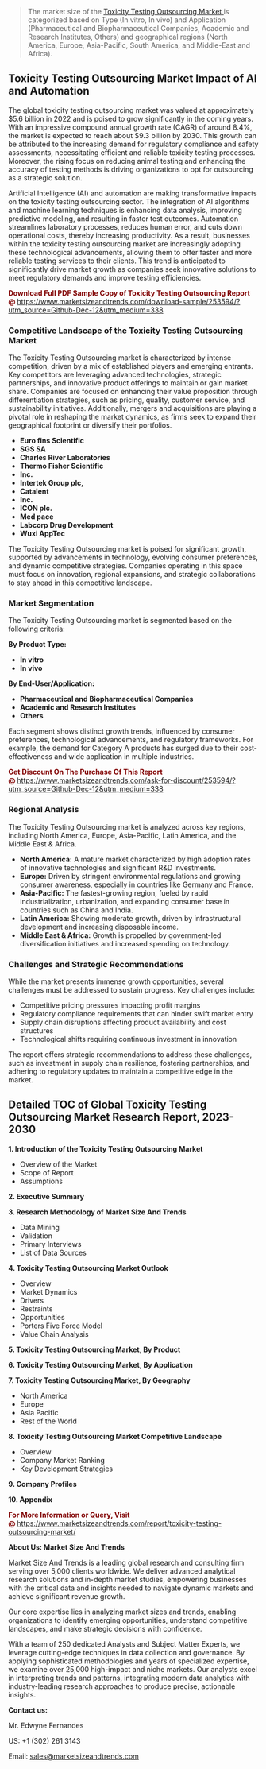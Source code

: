 <blockquote><p>The market size of the <a href="https://www.marketsizeandtrends.com/download-sample/253594/?utm_source=Github-Dec-12&amp;utm_medium=338" target="_blank">Toxicity Testing Outsourcing Market </a>is categorized based on Type (In vitro, In vivo) and Application (Pharmaceutical and Biopharmaceutical Companies, Academic and Research Institutes, Others) and geographical regions (North America, Europe, Asia-Pacific, South America, and Middle-East and Africa).</p></blockquote><p><h2>Toxicity Testing Outsourcing Market Impact of AI and Automation</h2><p>The global toxicity testing outsourcing market was valued at approximately $5.6 billion in 2022 and is poised to grow significantly in the coming years. With an impressive compound annual growth rate (CAGR) of around 8.4%, the market is expected to reach about $9.3 billion by 2030. This growth can be attributed to the increasing demand for regulatory compliance and safety assessments, necessitating efficient and reliable toxicity testing processes. Moreover, the rising focus on reducing animal testing and enhancing the accuracy of testing methods is driving organizations to opt for outsourcing as a strategic solution.</p><p>Artificial Intelligence (AI) and automation are making transformative impacts on the toxicity testing outsourcing sector. The integration of AI algorithms and machine learning techniques is enhancing data analysis, improving predictive modeling, and resulting in faster test outcomes. Automation streamlines laboratory processes, reduces human error, and cuts down operational costs, thereby increasing productivity. As a result, businesses within the toxicity testing outsourcing market are increasingly adopting these technological advancements, allowing them to offer faster and more reliable testing services to their clients. This trend is anticipated to significantly drive market growth as companies seek innovative solutions to meet regulatory demands and improve testing efficiencies.</p></p><p><strong><span style="color: #800000;">Download Full PDF Sample Copy of Toxicity Testing Outsourcing Report @</span>&nbsp;</strong><a href="https://www.marketsizeandtrends.com/download-sample/253594/?utm_source=Github-Dec-12&amp;utm_medium=338">https://www.marketsizeandtrends.com/download-sample/253594/?utm_source=Github-Dec-12&amp;utm_medium=338</a></p><h3>Competitive Landscape of the Toxicity Testing Outsourcing Market</h3><p>The Toxicity Testing Outsourcing market is characterized by intense competition, driven by a mix of established players and emerging entrants. Key competitors are leveraging advanced technologies, strategic partnerships, and innovative product offerings to maintain or gain market share. Companies are focused on enhancing their value proposition through differentiation strategies, such as pricing, quality, customer service, and sustainability initiatives. Additionally, mergers and acquisitions are playing a pivotal role in reshaping the market dynamics, as firms seek to expand their geographical footprint or diversify their portfolios.</p><p><strong><p><ul><li>Euro fins Scientific </li><li> SGS SA </li><li> Charles River Laboratories </li><li> Thermo Fisher Scientific </li><li> Inc. </li><li> Intertek Group plc, </li><li> Catalent </li><li> Inc. </li><li> ICON plc. </li><li> Med pace </li><li> Labcorp Drug Development </li><li> Wuxi AppTec</p></li></ul></p></strong></p><p>The Toxicity Testing Outsourcing market is poised for significant growth, supported by advancements in technology, evolving consumer preferences, and dynamic competitive strategies. Companies operating in this space must focus on innovation, regional expansions, and strategic collaborations to stay ahead in this competitive landscape.</p><h3>Market Segmentation</h3><p>The Toxicity Testing Outsourcing market is segmented based on the following criteria:</p><p><strong>By Product Type:</strong></p><p><strong><p><ul><li>In vitro </li><li> In vivo</p></li></ul></p></strong></p><p><strong>By End-User/Application:</strong></p><p><strong><p><ul><li>Pharmaceutical and Biopharmaceutical Companies </li><li> Academic and Research Institutes </li><li> Others</p></li></ul></p></strong></p><p>Each segment shows distinct growth trends, influenced by consumer preferences, technological advancements, and regulatory frameworks. For example, the demand for Category A products has surged due to their cost-effectiveness and wide application in multiple industries.</p><p><strong><span style="color: #800000;">Get Discount On The Purchase Of This Report @&nbsp;</span></strong><a href="https://www.marketsizeandtrends.com/ask-for-discount/253594/?utm_source=Github-Dec-12&amp;utm_medium=338">https://www.marketsizeandtrends.com/ask-for-discount/253594/?utm_source=Github-Dec-12&amp;utm_medium=338</a></p><h3>Regional Analysis</h3><p>The Toxicity Testing Outsourcing market is analyzed across key regions, including North America, Europe, Asia-Pacific, Latin America, and the Middle East &amp; Africa.</p><ul><li><strong>North America:</strong> A mature market characterized by high adoption rates of innovative technologies and significant R&amp;D investments.</li><li><strong>Europe:</strong> Driven by stringent environmental regulations and growing consumer awareness, especially in countries like Germany and France.</li><li><strong>Asia-Pacific:</strong> The fastest-growing region, fueled by rapid industrialization, urbanization, and expanding consumer base in countries such as China and India.</li><li><strong>Latin America:</strong> Showing moderate growth, driven by infrastructural development and increasing disposable income.</li><li><strong>Middle East &amp; Africa:</strong> Growth is propelled by government-led diversification initiatives and increased spending on technology.</li></ul><h3>Challenges and Strategic Recommendations</h3><p>While the market presents immense growth opportunities, several challenges must be addressed to sustain progress. Key challenges include:</p><ul><li>Competitive pricing pressures impacting profit margins</li><li>Regulatory compliance requirements that can hinder swift market entry</li><li>Supply chain disruptions affecting product availability and cost structures</li><li>Technological shifts requiring continuous investment in innovation</li></ul><p>The report offers strategic recommendations to address these challenges, such as investment in supply chain resilience, fostering partnerships, and adhering to regulatory updates to maintain a competitive edge in the market.</p><h2>Detailed TOC of Global Toxicity Testing Outsourcing Market Research Report, 2023-2030</h2><p><strong>1. Introduction of the Toxicity Testing Outsourcing Market</strong></p><ul><li>Overview of the Market</li><li>Scope of Report</li><li>Assumptions&nbsp;</li></ul><p><strong>2. Executive Summary</strong></p><p><strong>3. Research Methodology of <strong>Market Size And Trends</strong></strong></p><ul><li>Data Mining</li><li>Validation</li><li>Primary Interviews</li><li>List of Data Sources&nbsp;</li></ul><p><strong>4. Toxicity Testing Outsourcing Market Outlook</strong></p><ul><li>Overview</li><li>Market Dynamics</li><li>Drivers</li><li>Restraints</li><li>Opportunities</li><li>Porters Five Force Model</li><li>Value Chain Analysis&nbsp;</li></ul><p><strong>5. Toxicity Testing Outsourcing Market, By Product</strong></p><p><strong>6. Toxicity Testing Outsourcing Market, By Application</strong></p><p><strong>7. Toxicity Testing Outsourcing Market, By Geography</strong></p><ul><li>North America</li><li>Europe</li><li>Asia Pacific</li><li>Rest of the World&nbsp;</li></ul><p><strong>8. Toxicity Testing Outsourcing Market Competitive Landscape</strong></p><ul><li>Overview</li><li>Company Market Ranking</li><li>Key Development Strategies&nbsp;</li></ul><p><strong>9. Company Profiles</strong></p><p><strong>10. Appendix</strong></p><p><strong><span style="color: #800000;">For More Information or Query, Visit @&nbsp;</span></strong><a href="https://www.marketsizeandtrends.com/report/toxicity-testing-outsourcing-market/">https://www.marketsizeandtrends.com/report/toxicity-testing-outsourcing-market/</a></p><p></p><p><strong>About Us:&nbsp;Market Size And Trends</strong></p><p>Market Size And Trends&nbsp;is a leading global research and consulting firm serving over 5,000 clients worldwide. We deliver advanced analytical research solutions and in-depth market studies, empowering businesses with the critical data and insights needed to navigate dynamic markets and achieve significant revenue growth.</p><p>Our core expertise lies in analyzing market sizes and trends, enabling organizations to identify emerging opportunities, understand competitive landscapes, and make strategic decisions with confidence.</p><p>With a team of 250 dedicated Analysts and Subject Matter Experts, we leverage cutting-edge techniques in data collection and governance. By applying sophisticated methodologies and years of specialized expertise, we examine over 25,000 high-impact and niche markets. Our analysts excel in interpreting trends and patterns, integrating modern data analytics with industry-leading research approaches to produce precise, actionable insights.</p><p><strong>Contact us:</strong></p><p>Mr. Edwyne Fernandes</p><p>US: +1 (302) 261 3143</p><p>Email: <a href="mailto:sales@marketsizeandtrends.com">sales@marketsizeandtrends.com</a>&nbsp;</p>
